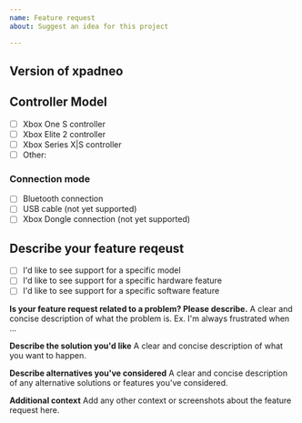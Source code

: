 ```yaml
---
name: Feature request
about: Suggest an idea for this project

---
```


## Version of xpadneo
<!-- Please let us know the version number of xpadneo, either the one shown
     during install (preferred) or the one you downloaded (releases). -->

## Controller Model
<!-- Please identify your controller model. -->

- [ ] Xbox One S controller
- [ ] Xbox Elite 2 controller
- [ ] Xbox Series X|S controller
- [ ] Other:

### Connection mode

- [ ] Bluetooth connection
- [ ] USB cable (not yet supported)
- [ ] Xbox Dongle connection (not yet supported)

## Describe your feature reqeust

- [ ] I'd like to see support for a specific model
- [ ] I'd like to see support for a specific hardware feature
- [ ] I'd like to see support for a specific software feature

**Is your feature request related to a problem? Please describe.**
A clear and concise description of what the problem is. Ex. I'm always frustrated when ...

**Describe the solution you'd like**
A clear and concise description of what you want to happen.

**Describe alternatives you've considered**
A clear and concise description of any alternative solutions or features you've considered.

**Additional context**
Add any other context or screenshots about the feature request here.
